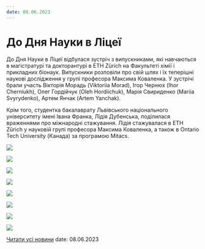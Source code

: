 ```yaml
---
date: 08.06.2023
---
```

# До Дня Науки в Ліцеї

До Дня Науки в Ліцеї відбулася зустріч з випускниками, які навчаються в магістратурі та докторантурі в ETH Zürich на Факультеті хімії і прикладних біонаук. Випускники розповіли про свій шлях і їх теперішні наукові дослідження у групі професора Максима Коваленка. У зустрічі брали участь Вікторія Морадь (Viktoriia Morad), Ігор Чернюх (Ihor Cherniukh), Олег Гордійчук (Oleh Hordiichuk), Марія Свириденко (Mariia Svyrydenko), Артем Янчак (Artem Yanchak).

Крім того, студентка бакалаврату Львівського національного університету імені Івана Франка, Лідія Дубенська, поділилася враженнями про міжнародні стажування. Лідія стажувалася в ETH Zürich у науковій групі професора Максима Коваленка, а також в Ontario Tech University (Канада) за програмою Mitacs.

![](/images/blog/до-дня-науки-в-ліцеї/хім1.jpg)

![](/images/blog/до-дня-науки-в-ліцеї/хім2.jpg)

![](/images/blog/до-дня-науки-в-ліцеї/хім3.jpg)

![](/images/blog/до-дня-науки-в-ліцеї/хім4.jpg)

![](/images/blog/до-дня-науки-в-ліцеї/хім5.jpg)

![](/images/blog/до-дня-науки-в-ліцеї/хім6.jpg)

![](/images/blog/до-дня-науки-в-ліцеї/хім7.jpg)

![](/images/blog/до-дня-науки-в-ліцеї/хім8.jpg)

[Читати усі новини](/news)
date: 08.06.2023
